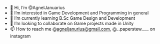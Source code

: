 - 👋 Hi, I’m @AgnelJanuarius
- 👀 I’m interested in Game Development and Programming in general
- 🌱 I’m currently learning B.Sc Game Design and Development
- 💞️ I’m looking to collaborate on Game projects made in Unity
- 📫 How to reach me @agneljanurius@gmail.com, @_\__.paperstew.___ on instagram

<!---
AgnelJanuarius/AgnelJanuarius is a ✨ special ✨ repository because its `README.md` (this file) appears on your GitHub profile.
You can click the Preview link to take a look at your changes.
--->
